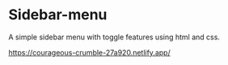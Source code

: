 # Sidebar-menu
A simple sidebar menu with toggle features using html and css.


https://courageous-crumble-27a920.netlify.app/
